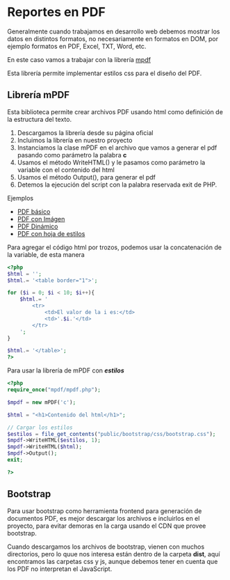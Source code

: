 
# Reportes en PDF

Generalmente cuando trabajamos en desarrollo web debemos mostrar los datos en distintos formatos, no necesariamente en formatos en DOM, por ejemplo formatos en PDF, Excel, TXT, Word, etc.

En este caso vamos a trabajar con la librería [mpdf](http://www.mpdf1.com/mpdf/index.php)

Esta librería permite implementar estilos css para el diseño del PDF.

## Librería mPDF 
Esta biblioteca permite crear archivos PDF usando html como definición de la estructura del texto.
1. Descargamos la librería desde su página oficial
2. Incluimos la librería en nuestro proyecto
3. Instanciamos la clase mPDF en el archivo que vamos a generar el pdf pasando como parámetro la palabra __c__ 
4. Usamos el método WriteHTML() y le pasamos como parámetro la variable con el contenido del html 
5. Usamos el método Output(), para generar el pdf
6. Detemos la ejecución del script con la palabra reservada exit de PHP. 


Ejemplos 
* [PDF básico](https://github.com/jocode/taller-php/blob/master/9-Creacion-de-documento-PDF/basico.php)
* [PDF con Imágen](https://github.com/jocode/taller-php/blob/master/9-Creacion-de-documento-PDF/con_imagen.php)
* [PDF Dinámico](https://github.com/jocode/taller-php/blob/master/9-Creacion-de-documento-PDF/dinamico.php)
* [PDF con hoja de estilos](https://github.com/jocode/taller-php/blob/master/9-Creacion-de-documento-PDF/css.php)

Para agregar el código html por trozos, podemos usar la concatenación de la variable, de esta manera 
```php
<?php
$html = '';
$html.= '<table border="1">';

for ($i = 0; $i < 10; $i++){
	$html.= '
		<tr>
			<td>El valor de la i es:</td>
			<td>'.$i.'</td>
		</tr>
	';
}

$html.= '</table>';
?>
```

Para usar la librería de mPDF con __*estilos*__

```php
<?php
require_once("mpdf/mpdf.php");

$mpdf = new mPDF('c');

$html = "<h1>Contenido del html</h1>";

// Cargar los estilos
$estilos = file_get_contents("public/bootstrap/css/bootstrap.css");
$mpdf->WriteHTML($estilos, 1);
$mpdf->WriteHTML($html);
$mpdf->Output();
exit;

?>
```

## Bootstrap
Para usar bootstrap como herramienta frontend para generación de documentos PDF, es mejor descargar los archivos e incluirlos en el proyecto, para evitar demoras en la carga  usando el CDN que provee bootstrap. 

Cuando descargamos los archivos de bootstrap, vienen con muchos directorios, pero lo quue nos interesa están dentro de la carpeta __dist__, aquí encontramos las carpetas css y js, aunque debemos tener en cuenta que los PDF no interpretan el JavaScript.